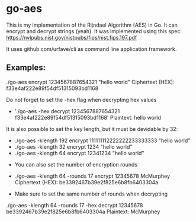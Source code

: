 # go-aes
This is my implementation of the Rijndael Algorithm (AES) in Go. It can encrypt and decrypt strings (yeah).
It was implemented using this spec: https://nvlpubs.nist.gov/nistpubs/fips/nist.fips.197.pdf

It uses github.com/urfave/cli as command line application framework.

## Examples: 
./go-aes encrypt 1234567887654321 "hello world"
Ciphertext (HEX): f33e4af222e89f54df51315093bd1168

Do not forget to set the -hex flag when decrypting hex values
- './go-aes -hex decrypt 1234567887654321 f33e4af222e89f54df51315093bd1168'
Plaintext: hello world


It is also possible to set the key length, but it must be devidable by 32:
- ./go-aes -klength 192 encrypt 111111112222222233333333 "hello world"
- ./go-aes -klength 32 encrypt 1234 "hello world"
- ./go-aes -klength 64 encrypt 12341234 "hello world"

* You can also set the number of encryption rounds 
- ./go-aes -klength 64 -rounds 17 encrypt 12345678 McMurphey
Ciphertext (HEX): be3392467b39e2f825e6b8fb6403304a

* Make sure to set the same number of rounds when decrypting

./go-aes -klength 64 -rounds 17 -hex decrypt 12345678 be3392467b39e2f825e6b8fb6403304a
Plaintext: McMurphey





